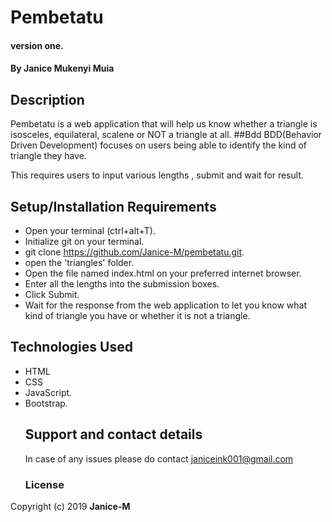 # Pembetatu

#### version one.

#### By **Janice Mukenyi  Muia**

## Description

Pembetatu is a web application that will help us know whether a triangle is isosceles, equilateral, scalene or NOT a triangle at all.
\##Bdd
BDD(Behavior Driven Development) focuses on users being able to identify the kind of triangle they have.

This requires users to input various lengths , submit and wait for result.

## Setup/Installation Requirements

-   Open your terminal (ctrl+alt+T).
-   Initialize git on your terminal.
-   git clone <https://github.com/Janice-M/pembetatu.git>.
-   open the 'triangles' folder.
-   Open the file named index.html on your preferred internet browser.
-   Enter all the lengths into the submission boxes.
-   Click Submit.
-   Wait for the response from the web application to let you know what kind of triangle you have or whether it is not a triangle.

## Technologies Used

-   HTML
-   CSS
-   JavaScript.
-   Bootstrap.
    ## Support and contact details
    In case of any issues please do contact janiceink001@gmail.com
    ### License

Copyright (c) 2019 **Janice-M**

